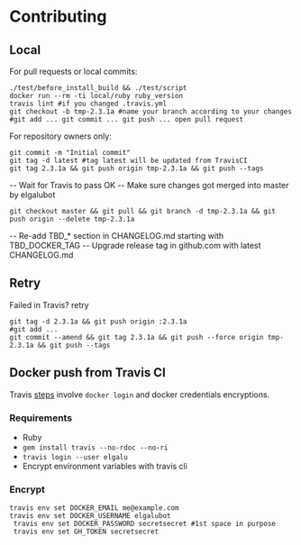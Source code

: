 # Contributing

## Local
For pull requests or local commits:

    ./test/before_install_build && ./test/script
    docker run --rm -ti local/ruby ruby_version
    travis lint #if you changed .travis.yml
    git checkout -b tmp-2.3.1a #name your branch according to your changes
    #git add ... git commit ... git push ... open pull request

For repository owners only:

    git commit -m "Initial commit"
    git tag -d latest #tag latest will be updated from TravisCI
    git tag 2.3.1a && git push origin tmp-2.3.1a && git push --tags

-- Wait for Travis to pass OK
-- Make sure changes got merged into master by elgalubot

    git checkout master && git pull && git branch -d tmp-2.3.1a && git push origin --delete tmp-2.3.1a

-- Re-add TBD_* section in CHANGELOG.md starting with TBD_DOCKER_TAG
-- Upgrade release tag in github.com with latest CHANGELOG.md

## Retry
Failed in Travis? retry

    git tag -d 2.3.1a && git push origin :2.3.1a
    #git add ...
    git commit --amend && git tag 2.3.1a && git push --force origin tmp-2.3.1a && git push --tags

## Docker push from Travis CI
Travis [steps](https://docs.travis-ci.com/user/docker/#Pushing-a-Docker-Image-to-a-Registry) involve `docker login` and docker credentials encryptions.

### Requirements

* Ruby
* `gem install travis --no-rdoc --no-ri`
* `travis login --user elgalu`
* Encrypt environment variables with travis cli

### Encrypt
    travis env set DOCKER_EMAIL me@example.com
    travis env set DOCKER_USERNAME elgalubot
     travis env set DOCKER_PASSWORD secretsecret #1st space in purpose
     travis env set GH_TOKEN secretsecret
